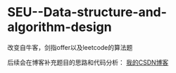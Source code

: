# SEU--Data-structure-and-algorithm-design
改变自牛客，剑指offer以及leetcode的算法题

后续会在博客补充题目的思路和代码分析：
[我的CSDN博客](https://blog.csdn.net/wlx19970505)
